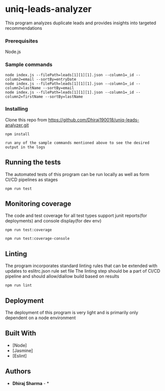 # uniq-leads-analyzer
This program analyzes duplicate leads and provides insights into targeted recommendations

### Prerequisites

Node.js

### Sample commands
```
node index.js --filePath=leads[1][1][1].json --column1=_id --column2=email --sortBy=entryDate
node index.js --filePath=leads[1][1][1].json --column1=_id --column2=lastName --sortBy=email
node index.js --filePath=leads[1][1][1].json --column1=_id --column2=firstName --sortBy=lastName
```

### Installing

Clone this repo from https://github.com/Dhiraj190018/uniq-leads-analyzer.git

```
npm install
```

```
run any of the sample commands mentioned above to see the desired output in the logs
```

## Running the tests

The automated tests of this program can be run locally as well as form CI/CD pipelines as stages


```
npm run test
```

## Monitoring coverage

The code and test coverage for all test types support junit reports(for deployments) and console display(for dev env)


```
npm run test:coverage
```

```
npm run test:coverage-console
```


## Linting

The program incorporates standard linting rules that can be extended with updates to eslitrc.json rule set file
The linting step should be a part of CI/CD pipeline and should allow/diallow build based on results


```
npm run lint
```

## Deployment

The deployment of this program is very light and is primarily only dependent on a node environment

## Built With

* [Node]
* [Jasmine]
* [Eslint]

## Authors

* **Dhiraj Sharma** - *

